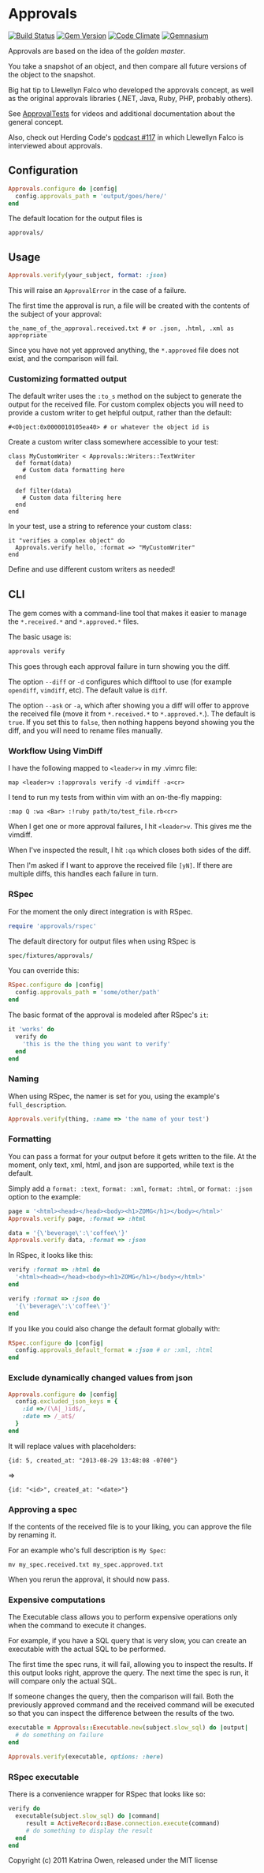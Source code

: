 # Approvals

[![Build Status](https://secure.travis-ci.org/kytrinyx/approvals.svg?branch=master)](http://travis-ci.org/kytrinyx/approvals)
[![Gem Version](https://badge.fury.io/rb/approvals.svg)](http://badge.fury.io/rb/approvals)
[![Code Climate](https://codeclimate.com/github/kytrinyx/approvals.svg)](https://codeclimate.com/github/kytrinyx/approvals)
[![Gemnasium](https://gemnasium.com/kytrinyx/approvals.svg)](https://gemnasium.com/kytrinyx/approvals)


Approvals are based on the idea of the *_golden master_*.

You take a snapshot of an object, and then compare all future
versions of the object to the snapshot.

Big hat tip to Llewellyn Falco who developed the approvals concept, as
well as the original approvals libraries (.NET, Java, Ruby, PHP,
probably others).

See [ApprovalTests](http://www.approvaltests.com) for videos and additional documentation about the general concept.

Also, check out  Herding Code's [podcast #117](http://t.co/GLn88R5) in
which Llewellyn Falco is interviewed about approvals.

## Configuration

```ruby
Approvals.configure do |config|
  config.approvals_path = 'output/goes/here/'
end
```

The default location for the output files is

```plain
approvals/
```

## Usage

```ruby
Approvals.verify(your_subject, format: :json)
```

This will raise an `ApprovalError` in the case of a failure.

The first time the approval is run, a file will be created with the contents of the subject of your approval:

    the_name_of_the_approval.received.txt # or .json, .html, .xml as appropriate

Since you have not yet approved anything, the `*.approved` file does not exist, and the comparison will fail.

### Customizing formatted output

The default writer uses the `:to_s` method on the subject to generate the output for the received file.
For custom complex objects you will need to provide a custom writer to get helpful output, rather than the default:

    #<Object:0x0000010105ea40> # or whatever the object id is

Create a custom writer class somewhere accessible to your test:

```
class MyCustomWriter < Approvals::Writers::TextWriter
  def format(data)
    # Custom data formatting here
  end

  def filter(data)
    # Custom data filtering here
  end
end
```

In your test, use a string to reference your custom class:

```
it "verifies a complex object" do
  Approvals.verify hello, :format => "MyCustomWriter"
end
```

Define and use different custom writers as needed!

## CLI

The gem comes with a command-line tool that makes it easier to manage the
`*.received.*` and `*.approved.*` files.

The basic usage is:

```bash
approvals verify
```

This goes through each approval failure in turn showing you the diff.

The option `--diff` or `-d` configures which difftool to use (for example
`opendiff`, `vimdiff`, etc). The default value is `diff`.

The option `--ask` or `-a`, which after showing you a diff will offer to
approve the received file (move it from `*.received.*` to `*.approved.*`.).
The default is `true`. If you set this to `false`, then nothing happens beyond
showing you the diff, and you will need to rename files manually.

### Workflow Using VimDiff

I have the following mapped to `<leader>v` in my .vimrc file:

```viml
map <leader>v :!approvals verify -d vimdiff -a<cr>
```

I tend to run my tests from within vim with an on-the-fly mapping:

```viml
:map Q :wa <Bar> :!ruby path/to/test_file.rb<cr>
```

When I get one or more approval failures, I hit `<leader>v`. This gives me the
vimdiff.

When I've inspected the result, I hit `:qa` which closes both sides of the
diff.

Then I'm asked if I want to approve the received file `[yN]`. If there are
multiple diffs, this handles each failure in turn.

### RSpec

For the moment the only direct integration is with RSpec.

```ruby
require 'approvals/rspec'
```

The default directory for output files when using RSpec is

```ruby
spec/fixtures/approvals/
```

You can override this:

```ruby
RSpec.configure do |config|
  config.approvals_path = 'some/other/path'
end
```

The basic format of the approval is modeled after RSpec's `it`:

```ruby
it 'works' do
  verify do
    'this is the the thing you want to verify'
  end
end
```

### Naming

When using RSpec, the namer is set for you, using the example's `full_description`.

```ruby
Approvals.verify(thing, :name => 'the name of your test')
```

### Formatting

You can pass a format for your output before it gets written to the file.
At the moment, only text, xml, html, and json are supported, while text is the default.

Simply add a `format: :text`, `format: :xml`, `format: :html`, or `format: :json` option to the example:

```ruby
page = '<html><head></head><body><h1>ZOMG</h1></body></html>'
Approvals.verify page, :format => :html

data = '{\'beverage\':\'coffee\'}'
Approvals.verify data, :format => :json
```

In RSpec, it looks like this:

```ruby
verify :format => :html do
  '<html><head></head><body><h1>ZOMG</h1></body></html>'
end

verify :format => :json do
  '{\'beverage\':\'coffee\'}'
end
```

If you like you could also change the default format globally with:

```ruby
RSpec.configure do |config|
  config.approvals_default_format = :json # or :xml, :html
end
```

### Exclude dynamically changed values from json

```ruby
Approvals.configure do |config|
  config.excluded_json_keys = {
    :id =>/(\A|_)id$/,
    :date => /_at$/
  }
end
```

It will replace values with placeholders:

    {id: 5, created_at: "2013-08-29 13:48:08 -0700"}

=>

    {id: "<id>", created_at: "<date>"}

### Approving a spec

If the contents of the received file is to your liking, you can approve
the file by renaming it.

For an example who's full description is `My Spec`:

    mv my_spec.received.txt my_spec.approved.txt

When you rerun the approval, it should now pass.

### Expensive computations

The Executable class allows you to perform expensive operations only when the command to execute it changes.

For example, if you have a SQL query that is very slow, you can create an executable with the actual SQL to be performed.

The first time the spec runs, it will fail, allowing you to inspect the results.
If this output looks right, approve the query. The next time the spec is run, it will compare only the actual SQL.

If someone changes the query, then the comparison will fail. Both the previously approved command and the received command will be executed so that you can inspect the difference between the results of the two.

```ruby
executable = Approvals::Executable.new(subject.slow_sql) do |output|
  # do something on failure
end

Approvals.verify(executable, options: :here)
```

### RSpec executable

There is a convenience wrapper for RSpec that looks like so:

```ruby
verify do
  executable(subject.slow_sql) do |command|
     result = ActiveRecord::Base.connection.execute(command)
     # do something to display the result
  end
end
```

Copyright (c) 2011 Katrina Owen, released under the MIT license
